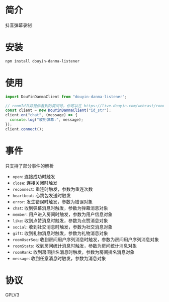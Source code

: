 # 简介

抖音弹幕录制

# 安装

```sh
npm install douyin-danma-listener
```

# 使用

```javascript
import DouYinDanmaClient from "douyin-danma-listener";

// roomId并非是你看到的房间号，你可以在 https://live.douyin.com/webcast/room/web/enter/ 中找到id_str参数
const client = new DouYinDanmaClient("id_str");
client.on("chat", (message) => {
  console.log("收到弹幕:", message);
});
client.connect();
```

# 事件

只支持了部分事件的解析

- `open`: 连接成功时触发
- `close`: 连接关闭时触发
- `reconnect`: 重连时触发，参数为重连次数
- `heartbeat`: 心跳包发送时触发
- `error`: 发生错误时触发，参数为错误对象
- `chat`: 收到弹幕消息时触发，参数为弹幕消息对象
- `member`: 用户进入房间时触发，参数为用户信息对象
- `like`: 收到点赞消息时触发，参数为点赞消息对象
- `social`: 收到社交消息时触发，参数为社交消息对象
- `gift`: 收到礼物消息时触发，参数为礼物消息对象
- `roomUserSeq`: 收到房间用户序列消息时触发，参数为房间用户序列消息对象
- `roomStats`: 收到房间统计消息时触发，参数为房间统计消息对象
- `roomRank`: 收到房间排名消息时触发，参数为房间排名消息对象
- `message`: 收到任意消息时触发，参数为消息对象

# 协议

GPLV3
